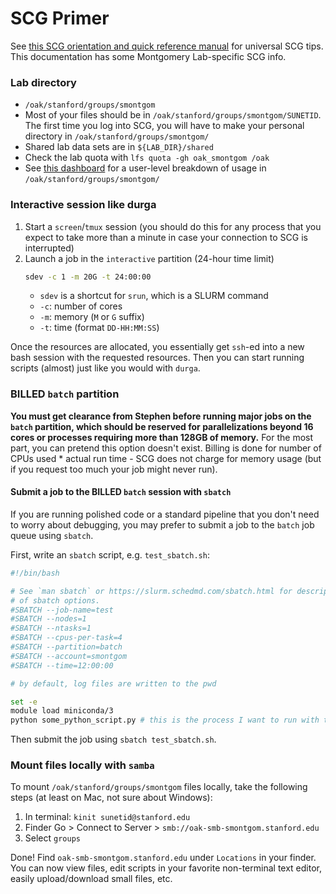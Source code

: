 # SCG Primer 

See [this SCG orientation and quick reference manual](https://github.com/smontgomlab/resources/blob/master/scg_primer.md) for universal SCG tips. This documentation has some Montgomery Lab-specific SCG info. 

### Lab directory 
  - `/oak/stanford/groups/smontgom`  
  - Most of your files should be in `/oak/stanford/groups/smontgom/SUNETID`. The first time you log into SCG, you will have to make your personal directory in `/oak/stanford/groups/smontgom/` 
  - Shared lab data sets are in `${LAB_DIR}/shared` 
  - Check the lab quota with `lfs quota -gh oak_smontgom /oak`
  - See [this dashboard](https://srcc-lookout.stanford.edu/oak/smontgom) for a user-level breakdown of usage in `/oak/stanford/groups/smontgom/` 

### Interactive session like durga 
1. Start a `screen`/`tmux` session (you should do this for any process that you expect to take more than a minute in case your connection to SCG is interrupted)  
2. Launch a job in the `interactive` partition (24-hour time limit)
    ```bash 
    sdev -c 1 -m 20G -t 24:00:00 
    ```
    - `sdev` is a shortcut for `srun`, which is a SLURM command 
    - `-c`: number of cores
    - `-m`: memory (`M` or `G` suffix) 
    - `-t`: time (format `DD-HH:MM:SS`) 

Once the resources are allocated, you essentially get `ssh`-ed into a new bash session with the requested resources. Then you can start running scripts (almost) just like you would with `durga`. 

### BILLED `batch` partition 
**You must get clearance from Stephen before running major jobs on the `batch` partition, which should be reserved for parallelizations beyond 16 cores or processes requiring more than 128GB of memory.** For the most part, you can pretend this option doesn't exist. Billing is done for number of CPUs used * actual run time - SCG does not charge for memory usage (but if you request too much your job might never run).  

#### Submit a job to the BILLED `batch` session with `sbatch` 
If you are running polished code or a standard pipeline that you don't need to worry about debugging, you may prefer to submit a job to the `batch` job queue using `sbatch`. 

First, write an `sbatch` script, e.g. `test_sbatch.sh`:
```bash 
#!/bin/bash

# See `man sbatch` or https://slurm.schedmd.com/sbatch.html for descriptions
# of sbatch options.
#SBATCH --job-name=test
#SBATCH --nodes=1
#SBATCH --ntasks=1
#SBATCH --cpus-per-task=4
#SBATCH --partition=batch
#SBATCH --account=smontgom
#SBATCH --time=12:00:00

# by default, log files are written to the pwd 

set -e 
module load miniconda/3
python some_python_script.py # this is the process I want to run with the sbatch script 
``` 
Then submit the job using `sbatch test_sbatch.sh`. 

### Mount files locally with `samba`
To mount `/oak/stanford/groups/smontgom` files locally, take the following steps (at least on Mac, not sure about Windows):   
1. In terminal: `kinit sunetid@stanford.edu`  
2. Finder Go > Connect to Server > `smb://oak-smb-smontgom.stanford.edu`  
3. Select `groups`  

Done! Find `oak-smb-smontgom.stanford.edu` under `Locations` in your finder. You can now view files, edit scripts in your favorite non-terminal text editor, easily upload/download small files, etc.  
